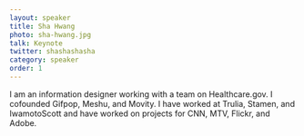 ```yaml
---
layout: speaker
title: Sha Hwang
photo: sha-hwang.jpg
talk: Keynote
twitter: shashashasha
category: speaker
order: 1
---
```


I am an information designer working with a team on Healthcare.gov.
I cofounded Gifpop, Meshu, and Movity. I have worked at Trulia, Stamen, and IwamotoScott and have worked on projects for CNN, MTV, Flickr, and Adobe. 
